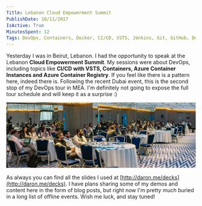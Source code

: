 ```yaml
---
Title: Lebanon Cloud Empowerment Summit
PublishDate: 10/11/2017
IsActive: True
MinutesSpent: 12
Tags: DevOps, Containers, Docker, CI/CD, VSTS, Jenkins, Git, GitHub, Docker Swarm, Kubernetes, DC/OS, ACS, AKS, ACI, DevTest Labs, Service Fabric, IaC
---
```


Yesterday I was in Beirut, Lebanon. I had the opportunity to speak at the Lebanon **Cloud Empowerment Summit**. My sessions were about DevOps, including topics like **CI/CD with VSTS, Containers, Azure Container Instances and Azure Container Registry**. If you feel like there is a pattern here, indeed there is. Following the recent Dubai event, this is the second stop of my DevOps tour in MEA. I'm definitely not going to expose the full tour schedule and will keep it as a surprise :) 

![](media/Lebanon-Cloud-Empowerment-Summit/summit-crowd.jpg)

As always you can find all the slides I used at [http://daron.me/decks](http://daron.me/decks). I have plans sharing some of my demos and content here in the form of blog posts, but right now I'm pretty much buried in a long list of offline events. Wish me luck, and stay tuned!